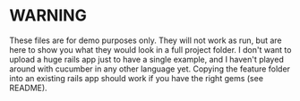 WARNING
===============================================================================

These files are for demo purposes only. They will not work as run, but are
here to show you what they would look in a full project folder. I don't want to
upload a huge rails app just to have a single example, and I haven't played
around with cucumber in any other language yet. Copying the feature folder 
into an existing rails app should work if you have the right gems (see README).
